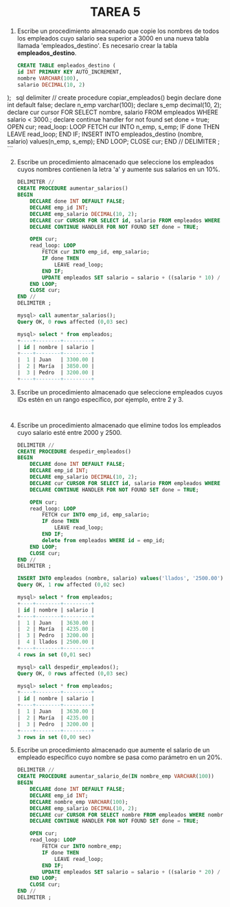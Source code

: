 <div align="center">

# TAREA 5

</div>

1. Escribe un procedimiento almacenado que copie los nombres de todos los empleados cuyo salario sea superior a 3000 en una nueva tabla llamada 'empleados_destino'. Es necesario crear la tabla __empleados_destino__.

      ```sql
      CREATE TABLE empleados_destino (
    id INT PRIMARY KEY AUTO_INCREMENT,
    nombre VARCHAR(100),
    salario DECIMAL(10, 2)
);
      ```
      ```sql
            delimiter //
            create procedure copiar_empleados()
            begin
                declare done int default false;
                declare n_emp varchar(100);
                declare s_emp decimal(10, 2);
                declare cur cursor FOR SELECT nombre, salario FROM empleados WHERE salario < 3000.;
                declare continue handler for not found set done = true;
          OPEN cur;
          read_loop: LOOP
              FETCH cur INTO n_emp, s_emp;
              IF done THEN
                  LEAVE read_loop;
              END IF;
              INSERT INTO empleados_destino (nombre, salario) values(n_emp, s_emp);
          END LOOP;
          CLOSE cur;
      END //
      DELIMITER ;
      ```

2. Escribe un procedimiento almacenado que seleccione los empleados cuyos nombres contienen la letra 'a' y aumente sus salarios en un 10%.

      ```sql
      DELIMITER //
      CREATE PROCEDURE aumentar_salarios()
      BEGIN
          DECLARE done INT DEFAULT FALSE;
          DECLARE emp_id INT;
          DECLARE emp_salario DECIMAL(10, 2);
          DECLARE cur CURSOR FOR SELECT id, salario FROM empleados WHERE nombre regexp 'a';
          DECLARE CONTINUE HANDLER FOR NOT FOUND SET done = TRUE;
      
          OPEN cur;
          read_loop: LOOP
              FETCH cur INTO emp_id, emp_salario;
              IF done THEN
                  LEAVE read_loop;
              END IF;
              UPDATE empleados SET salario = salario + ((salario * 10) / 100) WHERE id = emp_id;
          END LOOP;
          CLOSE cur;
      END //
      DELIMITER ;
      ```
      ```sql
      mysql> call aumentar_salarios();
      Query OK, 0 rows affected (0,03 sec)
      
      mysql> select * from empleados;
      +----+--------+---------+
      | id | nombre | salario |
      +----+--------+---------+
      |  1 | Juan   | 3300.00 |
      |  2 | María  | 3850.00 |
      |  3 | Pedro  | 3200.00 |
      +----+--------+---------+

      ```

3. Escribe un procedimiento almacenado que seleccione empleados cuyos IDs estén en un rango específico, por ejemplo, entre 2 y 3.

      ```sql
       
      ```

4. Escribe un procedimiento almacenado que elimine todos los empleados cuyo salario esté entre 2000 y 2500.

      ```sql
      DELIMITER //
      CREATE PROCEDURE despedir_empleados()
      BEGIN
          DECLARE done INT DEFAULT FALSE;
          DECLARE emp_id INT;
          DECLARE emp_salario DECIMAL(10, 2);
          DECLARE cur CURSOR FOR SELECT id, salario FROM empleados WHERE salario between 2000 and 2500;
          DECLARE CONTINUE HANDLER FOR NOT FOUND SET done = TRUE;
      
          OPEN cur;
          read_loop: LOOP
              FETCH cur INTO emp_id, emp_salario;
              IF done THEN
                  LEAVE read_loop;
              END IF;
              delete from empleados WHERE id = emp_id;
          END LOOP;
          CLOSE cur;
      END //
      DELIMITER ;
      ```
      ```sql
      INSERT INTO empleados (nombre, salario) values('llados', '2500.00');
      Query OK, 1 row affected (0,02 sec)
      
      mysql> select * from empleados;
      +----+--------+---------+
      | id | nombre | salario |
      +----+--------+---------+
      |  1 | Juan   | 3630.00 |
      |  2 | María  | 4235.00 |
      |  3 | Pedro  | 3200.00 |
      |  4 | llados | 2500.00 |
      +----+--------+---------+
      4 rows in set (0,01 sec)
      
      mysql> call despedir_empleados();
      Query OK, 0 rows affected (0,03 sec)
      
      mysql> select * from empleados;
      +----+--------+---------+
      | id | nombre | salario |
      +----+--------+---------+
      |  1 | Juan   | 3630.00 |
      |  2 | María  | 4235.00 |
      |  3 | Pedro  | 3200.00 |
      +----+--------+---------+
      3 rows in set (0,00 sec)

      ```

5. Escribe un procedimiento almacenado que aumente el salario de un empleado específico cuyo nombre se pasa como parámetro en un 20%.

      ```sql
      DELIMITER //
      CREATE PROCEDURE aumentar_salario_de(IN nombre_emp VARCHAR(100))
      BEGIN
          DECLARE done INT DEFAULT FALSE;
          DECLARE emp_id INT;
          DECLARE nombre_emp VARCHAR(100);
          DECLARE emp_salario DECIMAL(10, 2);
          DECLARE cur CURSOR FOR SELECT nombre FROM empleados WHERE nombre = nombre_emp;
          DECLARE CONTINUE HANDLER FOR NOT FOUND SET done = TRUE;
      
          OPEN cur;
          read_loop: LOOP
              FETCH cur INTO nombre_emp;
              IF done THEN
                  LEAVE read_loop;
              END IF;
              UPDATE empleados SET salario = salario + ((salario * 20) / 100) WHERE nombre = nombre_emp;
          END LOOP;
          CLOSE cur;
      END //
      DELIMITER ;
      ```
